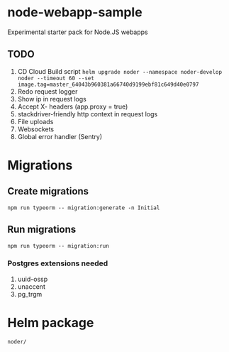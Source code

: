 # node-webapp-sample

Experimental starter pack for Node.JS webapps

## TODO

1. CD Cloud Build script `helm upgrade noder --namespace noder-develop noder --timeout 60 --set image.tag=master_64043b960381a66740d9199ebf81c649d40e0797`
1. Redo request logger
1. Show ip in request logs
1. Accept X- headers (app.proxy = true)
1. stackdriver-friendly http context in request logs
1. File uploads
1. Websockets
1. Global error handler (Sentry)

# Migrations

## Create migrations

    npm run typeorm -- migration:generate -n Initial

## Run migrations

    npm run typeorm -- migration:run

### Postgres extensions needed

1. uuid-ossp
1. unaccent
1. pg_trgm

# Helm package

    noder/

